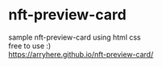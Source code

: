 # nft-preview-card
sample nft-preview-card using html css\
free to use :)\
https://arryhere.github.io/nft-preview-card/
